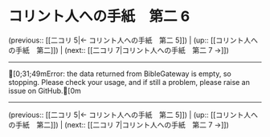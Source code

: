 # コリント人への手紙　第二 6

(previous:: [[二コリ 5|← コリント人への手紙　第二 5]]) | (up:: [[コリント人への手紙　第二]]) | (next:: [[二コリ 7|コリント人への手紙　第二 7 →]])

***
[0;31;49mError: the data returned from BibleGateway is empty, so stopping. Please check your usage, and if still a problem, please raise an issue on GitHub.[0m

***

(previous:: [[二コリ 5|← コリント人への手紙　第二 5]]) | (up:: [[コリント人への手紙　第二]]) | (next:: [[二コリ 7|コリント人への手紙　第二 7 →]])
